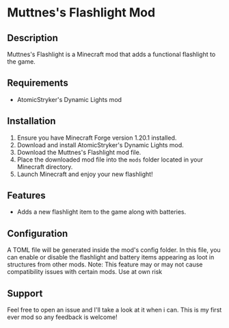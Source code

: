 # Muttnes's Flashlight Mod

## Description
Muttnes's Flashlight is a Minecraft mod that adds a functional flashlight to the game.

## Requirements
- AtomicStryker's Dynamic Lights mod

## Installation
1. Ensure you have Minecraft Forge version 1.20.1 installed.
2. Download and install AtomicStryker's Dynamic Lights mod.
3. Download the Muttnes's Flashlight mod file.
4. Place the downloaded mod file into the `mods` folder located in your Minecraft directory.
5. Launch Minecraft and enjoy your new flashlight!

## Features
- Adds a new flashlight item to the game along with batteries.

## Configuration
A TOML file will be generated inside the mod's config folder. In this file, you can enable or disable the flashlight and battery items appearing as loot in structures from other mods. Note: This feature may or may not cause compatibility issues with certain mods. Use at own risk

## Support
Feel free to open an issue and I'll take a look at it when i can. This is my first ever mod so any feedback is welcome!
